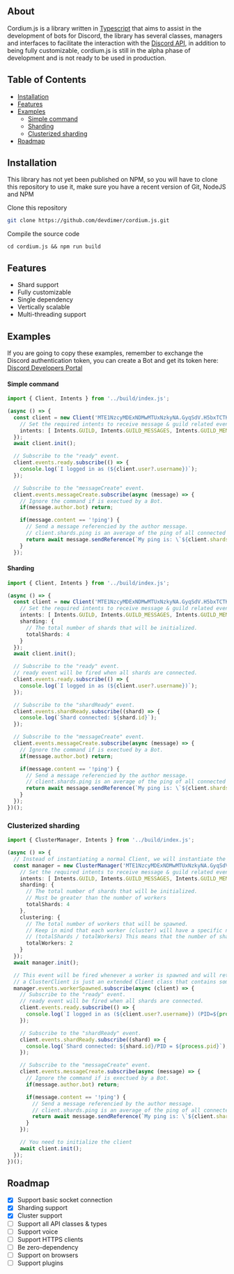 ## About
Cordium.js is a library written in [Typescript](https://www.typescriptlang.org/) that aims to assist in the development of bots for Discord, the library has several classes, managers and interfaces to facilitate the interaction with the [Discord API](https://discord.com/developers/docs/intro), in addition to being fully customizable, cordium.js is still in the alpha phase of development and is not ready to be used in production.

## Table of Contents
- [Installation](#installation)
- [Features](#features)
- [Examples](#examples)
  - [Simple command](#simple-command)
  - [Sharding](#sharding)
  - [Clusterized sharding](#clusterized-sharding)
- [Roadmap](#roadmap)

## Installation
This library has not yet been published on NPM, so you will have to clone this repository to use it, make sure you have a recent version of Git, NodeJS and NPM

Clone this repository
```sh
git clone https://github.com/devdimer/cordium.js.git
```

Compile the source code
```
cd cordium.js && npm run build
```

## Features
- Shard support
- Fully customizable
- Single dependency
- Vertically scalable
- Multi-threading support

## Examples
If you are going to copy these examples, remember to exchange the Discord authentication token, you can create a Bot and get its token here: [Discord Developers Portal](https://discord.com/developers/applications)

#### Simple command
```ts
import { Client, Intents } from '../build/index.js';

(async () => {
  const client = new Client('MTE1NzcyMDExNDMwMTUxNzkyNA.GyqSdV.H5bxTCTKBG6kJP-B0HUaSTVIVE7FhJsk-MR8VM', {
    // Set the required intents to receive message & guild related events.
    intents: [ Intents.GUILD, Intents.GUILD_MESSAGES, Intents.GUILD_MEMBERS, Intents.MESSAGE_CONTENT ]
  });
  await client.init();

  // Subscribe to the "ready" event.
  client.events.ready.subscribe(() => {
    console.log(`I logged in as (${client.user?.username})`);
  });

  // Subscribe to the "messageCreate" event.
  client.events.messageCreate.subscribe(async (message) => {
    // Ignore the command if is exectued by a Bot.
    if(message.author.bot) return;

    if(message.content == '!ping') {
      // Send a message referencied by the author message.
      // client.shards.ping is an average of the ping of all connected shards, in this case a single shard.
      return await message.sendReference(`My ping is: \`${client.shards.ping}\`ms`);
    }
  });
```

#### Sharding
```ts
import { Client, Intents } from '../build/index.js';

(async () => {
  const client = new Client('MTE1NzcyMDExNDMwMTUxNzkyNA.GyqSdV.H5bxTCTKBG6kJP-B0HUaSTVIVE7FhJsk-MR8VM', {
    // Set the required intents to receive message & guild related events.
    intents: [ Intents.GUILD, Intents.GUILD_MESSAGES, Intents.GUILD_MEMBERS, Intents.MESSAGE_CONTENT ],
    sharding: {
      // The total number of shards that will be initialized.
      totalShards: 4
    }
  });
  await client.init();

  // Subscribe to the "ready" event.
  // ready event will be fired when all shards are connected.
  client.events.ready.subscribe(() => {
    console.log(`I logged in as (${client.user?.username})`);
  });

  // Subscribe to the "shardReady" event.
  client.events.shardReady.subscribe((shard) => {
    console.log(`Shard connected: ${shard.id}`);
  });

  // Subscribe to the "messageCreate" event.
  client.events.messageCreate.subscribe(async (message) => {
    // Ignore the command if is exectued by a Bot.
    if(message.author.bot) return;

    if(message.content == '!ping') {
      // Send a message referencied by the author message.
      // client.shards.ping is an average of the ping of all connected shards, in this case a single shard.
      return await message.sendReference(`My ping is: \`${client.shards.ping}\`ms`);
    }
  });
})();
```

### Clusterized sharding
```ts
import { ClusterManager, Intents } from '../build/index.js';

(async () => {
  // Instead of instantiating a normal Client, we will instantiate the ClusterManager
  const manager = new ClusterManager('MTE1NzcyMDExNDMwMTUxNzkyNA.GyqSdV.H5bxTCTKBG6kJP-B0HUaSTVIVE7FhJsk-MR8VM', {
    // Set the required intents to receive message & guild related events.
    intents: [ Intents.GUILD, Intents.GUILD_MESSAGES, Intents.GUILD_MEMBERS, Intents.MESSAGE_CONTENT ],
    sharding: {
      // The total number of shards that will be initialized.
      // Must be greater than the number of workers
      totalShards: 4
    },
    clustering: {
      // The total number of workers that will be spawned.
      // Keep in mind that each worker (cluster) will have a specific number of shards and this number is measured as follows
      // (totalShards / totalWorkers) This means that the number of shards will be divided among all workers, therefore, there cannot be more workers than shards
      totalWorkers: 2
    }
  });
  await manager.init();

  // This event will be fired whenever a worker is spawned and will return an instance of ClusterClient
  // a ClusterClient is just an extended Client class that contains some new properties
  manager.events.workerSpawned.subscribe(async (client) => {
    // Subscribe to the "ready" event.
    // ready event will be fired when all shards are connected.
    client.events.ready.subscribe(() => {
      console.log(`I logged in as (${client.user?.username}) (PID=${process.pid})`);
    });

    // Subscribe to the "shardReady" event.
    client.events.shardReady.subscribe((shard) => {
      console.log(`Shard connected: ${shard.id}/PID = ${process.pid}`);
    });

    // Subscribe to the "messageCreate" event.
    client.events.messageCreate.subscribe(async (message) => {
      // Ignore the command if is exectued by a Bot.
      if(message.author.bot) return;

      if(message.content == '!ping') {
        // Send a message referencied by the author message.
        // client.shards.ping is an average of the ping of all connected shards, in this case a single shard.
        return await message.sendReference(`My ping is: \`${client.shards.ping}\`ms \nMy PID: \`${process.pid}\``);
      }
    });

    // You need to initialize the client
    await client.init();
  });
})();
```

## Roadmap
- [x] Support basic socket connection
- [x] Sharding support
- [x] Cluster support
- [ ] Support all API classes & types
- [ ] Support voice
- [ ] Support HTTPS clients
- [ ] Be zero-dependency
- [ ] Support on browsers
- [ ] Support plugins
